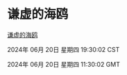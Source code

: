 # 谦虚的海鸥
[谦虚的海鸥](http://219.139.196.74:56308/qxdho/course/base/hotlink/index.php)

2024年 06月 20日 星期四 19:30:02 CST

2024年 06月 20日 星期四 11:30:02 GMT
